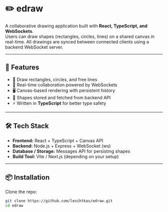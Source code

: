 # ✏️ edraw

A collaborative drawing application built with **React, TypeScript, and WebSockets**.  
Users can draw shapes (rectangles, circles, lines) on a shared canvas in real-time. All drawings are synced between connected clients using a backend WebSocket server.

---

## 🚀 Features
- 🎨 Draw rectangles, circles, and free lines
- 🔗 Real-time collaboration powered by WebSockets
- 🖥️ Canvas-based rendering with persistent history
- 💾 Shapes stored and fetched from backend API
- ⚡ Written in **TypeScript** for better type safety

---

## 🛠️ Tech Stack
- **Frontend:** React + TypeScript + Canvas API
- **Backend:** Node.js + Express + WebSocket (ws)
- **Database / Storage:** Messages API for persisting shapes
- **Build Tool:** Vite / Next.js (depending on your setup)

---

## 📦 Installation

Clone the repo:

```bash
git clone https://github.com/levihtkas/edraw.git
cd edraw
